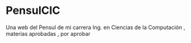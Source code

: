 # PensulCIC
Una web del Pensul de mi carrera Ing. en Ciencias de la Computación , materias aprobadas , por aprobar
